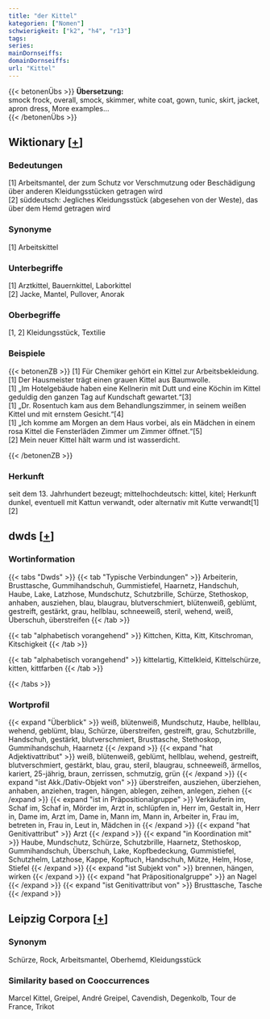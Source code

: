```yaml
---
title: "der Kittel"
kategorien: ["Nomen"]
schwierigkeit: ["k2", "h4", "r13"]
tags:
series:
mainDornseiffs:
domainDornseiffs:
url: "Kittel"
---
```


{{< betonenÜbs >}}
**Übersetzung:**  
smock frock, overall, smock, skimmer, white coat, gown, tunic, skirt, jacket, apron dress, More examples...  
{{< /betonenÜbs >}}

## Wiktionary [[+](https://de.wiktionary.org/wiki/Kittel)]

### Bedeutungen
[1] Arbeitsmantel, der zum Schutz vor Verschmutzung oder Beschädigung über anderen Kleidungsstücken getragen wird  
[2] süddeutsch: Jegliches Kleidungsstück (abgesehen von der Weste), das über dem Hemd getragen wird  

### Synonyme
[1] Arbeitskittel  

### Unterbegriffe
[1] Arztkittel, Bauernkittel, Laborkittel  
[2] Jacke, Mantel, Pullover, Anorak  

### Oberbegriffe
[1, 2] Kleidungsstück, Textilie  

### Beispiele
{{< betonenZB >}}
[1] Für Chemiker gehört ein Kittel zur Arbeitsbekleidung.  
[1] Der Hausmeister trägt einen grauen Kittel aus Baumwolle.  
[1] „Im Hotelgebäude haben eine Kellnerin mit Dutt und eine Köchin im Kittel geduldig den ganzen Tag auf Kundschaft gewartet.“[3]  
[1] „Dr. Rosentuch kam aus dem Behandlungszimmer, in seinem weißen Kittel und mit ernstem Gesicht.“[4]  
[1] „Ich komme am Morgen an dem Haus vorbei, als ein Mädchen in einem rosa Kittel die Fensterläden Zimmer um Zimmer öffnet.“[5]  
[2] Mein neuer Kittel hält warm und ist wasserdicht.  

{{< /betonenZB >}}
### Herkunft
seit dem 13. Jahrhundert bezeugt; mittelhochdeutsch: kittel, kitel; Herkunft dunkel, eventuell mit Kattun verwandt, oder alternativ mit Kutte verwandt[1][2]  



## dwds [[+](https://www.dwds.de/wb/Kittel)]

### Wortinformation
{{< tabs "Dwds" >}}
{{< tab "Typische Verbindungen" >}}
Arbeiterin, Brusttasche, Gummihandschuh, Gummistiefel, Haarnetz, Handschuh, Haube, Lake, Latzhose, Mundschutz, Schutzbrille, Schürze, Stethoskop, anhaben, ausziehen, blau, blaugrau, blutverschmiert, blütenweiß, geblümt, gestreift, gestärkt, grau, hellblau, schneeweiß, steril, wehend, weiß, Überschuh, überstreifen
{{< /tab >}}

{{< tab "alphabetisch vorangehend" >}}
Kittchen, Kitta, Kitt, Kitschroman, Kitschigkeit
{{< /tab >}}

{{< tab "alphabetisch vorangehend" >}}
kittelartig, Kittelkleid, Kittelschürze, kitten, kittfarben
{{< /tab >}}

{{< /tabs >}}

### Wortprofil
{{< expand "Überblick" >}} weiß, blütenweiß, Mundschutz, Haube, hellblau, wehend, geblümt, blau, Schürze, überstreifen, gestreift, grau, Schutzbrille, Handschuh, gestärkt, blutverschmiert, Brusttasche, Stethoskop, Gummihandschuh, Haarnetz {{< /expand >}}
{{< expand "hat Adjektivattribut" >}} weiß, blütenweiß, geblümt, hellblau, wehend, gestreift, blutverschmiert, gestärkt, blau, grau, steril, blaugrau, schneeweiß, ärmellos, kariert, 25-jährig, braun, zerrissen, schmutzig, grün {{< /expand >}}
{{< expand "ist Akk./Dativ-Objekt von" >}} überstreifen, ausziehen, überziehen, anhaben, anziehen, tragen, hängen, ablegen, zeihen, anlegen, ziehen {{< /expand >}}
{{< expand "ist in Präpositionalgruppe" >}} Verkäuferin im, Schaf im, Schaf in, Mörder im, Arzt in, schlüpfen in, Herr im, Gestalt in, Herr in, Dame im, Arzt im, Dame in, Mann im, Mann in, Arbeiter in, Frau im, betreten in, Frau in, Leut in, Mädchen in {{< /expand >}}
{{< expand "hat Genitivattribut" >}} Arzt {{< /expand >}}
{{< expand "in Koordination mit" >}} Haube, Mundschutz, Schürze, Schutzbrille, Haarnetz, Stethoskop, Gummihandschuh, Überschuh, Lake, Kopfbedeckung, Gummistiefel, Schutzhelm, Latzhose, Kappe, Kopftuch, Handschuh, Mütze, Helm, Hose, Stiefel {{< /expand >}}
{{< expand "ist Subjekt von" >}} brennen, hängen, wirken {{< /expand >}}
{{< expand "hat Präpositionalgruppe" >}} an Nagel {{< /expand >}}
{{< expand "ist Genitivattribut von" >}} Brusttasche, Tasche {{< /expand >}}

## Leipzig Corpora [[+](https://corpora.uni-leipzig.de/en/res?word=Kittel&corpusId=deu_newscrawl-public_2018)]


### Synonym
Schürze, Rock, Arbeitsmantel, Oberhemd, Kleidungsstück


### Similarity based on Cooccurrences
Marcel Kittel, Greipel, André Greipel, Cavendish, Degenkolb, Tour de France, Trikot

